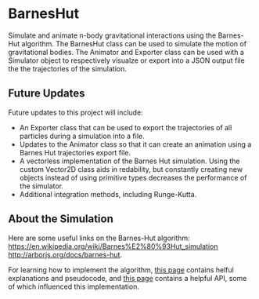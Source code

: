 # BarnesHut
Simulate and animate n-body gravitational interactions using the Barnes-Hut algorithm. The BarnesHut class can be used to simulate the motion of gravitational bodies. The Animator and Exporter class can be used with a Simulator object to respectively visualze or export into a JSON output file the the trajectories of the simulation.


## Future Updates
Future updates to this project will include:
- An Exporter class that can be used to export the trajectories of all particles during a simulation into a file.
- Updates to the Animator class so that it can create an animation using a Barnes Hut trajectories export file.
- A vectorless implementation of the Barnes Hut simulation. Using the custom Vector2D class aids in redability, but constantly creating new objects instead of using primitive types decreases the performance of the simulator.
- Additional integration methods, including Runge-Kutta.

## About the Simulation
Here are some useful links on the Barnes-Hut algorithm: 
https://en.wikipedia.org/wiki/Barnes%E2%80%93Hut_simulation 
http://arborjs.org/docs/barnes-hut.

For learning how to implement the algorithm, [this page](http://beltoforion.de/article.php?a=barnes-hut-galaxy-simulator) contains helful explanations and pseudocode, and [this page](http://www.cs.princeton.edu/courses/archive/fall03/cs126/assignments/barnes-hut.html) contains a helpful API, some of which influenced this implementation.
